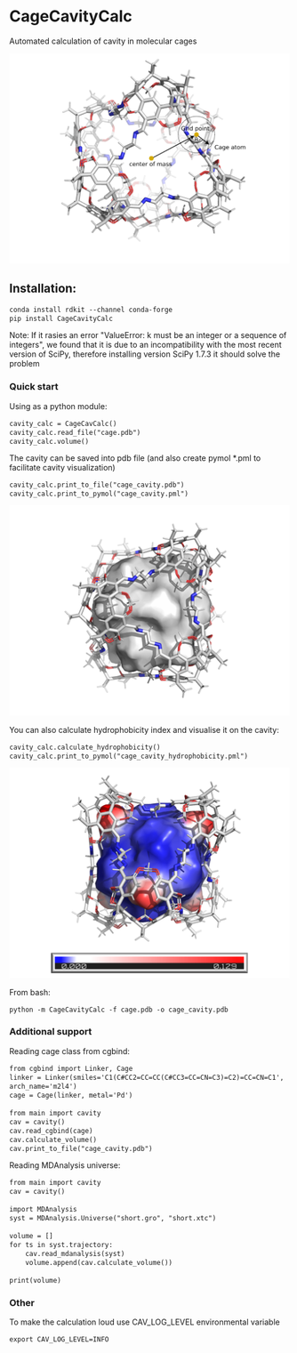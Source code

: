 # CageCavityCalc
Automated calculation of cavity in molecular cages

![Alt text](CageCavityCalc/pic/principle.png "Principle")



## Installation:
```
conda install rdkit --channel conda-forge
pip install CageCavityCalc
```
Note: If it rasies an error "ValueError: k must be an integer or a sequence of integers", we found that it is due to an incompatibility with the most recent version of SciPy, therefore installing version SciPy 1.7.3 it should solve the problem


### Quick start

Using as a python module:
```
cavity_calc = CageCavCalc()
cavity_calc.read_file("cage.pdb")
cavity_calc.volume()
```
The cavity can be saved into pdb file (and also create pymol *.pml to facilitate cavity visualization) 
```
cavity_calc.print_to_file("cage_cavity.pdb")
cavity_calc.print_to_pymol("cage_cavity.pml")
```
![Alt text](CageCavityCalc/pic/cavity.png "Principle")

You can also calculate hydrophobicity index and visualise it on the cavity:
```
cavity_calc.calculate_hydrophobicity()
cavity_calc.print_to_pymol("cage_cavity_hydrophobicity.pml")
```
![Alt text](CageCavityCalc/pic/hydrophobicity.png "Principle")


From bash:
```
python -m CageCavityCalc -f cage.pdb -o cage_cavity.pdb
```

### Additional support

Reading cage class from cgbind:
```
from cgbind import Linker, Cage
linker = Linker(smiles='C1(C#CC2=CC=CC(C#CC3=CC=CN=C3)=C2)=CC=CN=C1', arch_name='m2l4')
cage = Cage(linker, metal='Pd')

from main import cavity
cav = cavity()
cav.read_cgbind(cage)
cav.calculate_volume()
cav.print_to_file("cage_cavity.pdb")
```

Reading MDAnalysis universe:
 
```commandline
from main import cavity
cav = cavity()

import MDAnalysis
syst = MDAnalysis.Universe("short.gro", "short.xtc")

volume = []
for ts in syst.trajectory:
    cav.read_mdanalysis(syst)
    volume.append(cav.calculate_volume())

print(volume)
```

### Other
To make the calculation loud use CAV_LOG_LEVEL environmental variable

```commandline
export CAV_LOG_LEVEL=INFO
```
